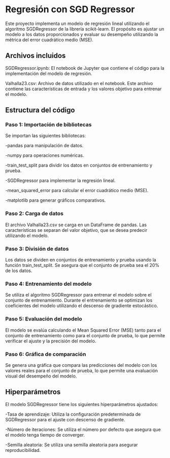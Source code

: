 # Regresión con SGD Regressor

Este proyecto implementa un modelo de regresión lineal utilizando el algoritmo SGDRegressor de la librería scikit-learn. El propósito es ajustar un modelo a los datos proporcionados y evaluar su desempeño utilizando la métrica del error cuadrático medio (MSE).

## Archivos incluidos
SGDRegressor.ipynb: El notebook de Jupyter que contiene el código para la implementación del modelo de regresión.

Valhalla23.csv: Archivo de datos utilizado en el notebook. Este archivo contiene las características de entrada y los valores objetivo para entrenar el modelo.

## Estructura del código

### Paso 1: Importación de bibliotecas

Se importan las siguientes bibliotecas:

-pandas para manipulación de datos.

-numpy para operaciones numéricas.

-train_test_split para dividir los datos en conjuntos de entrenamiento y prueba.

-SGDRegressor para implementar la regresión lineal.

-mean_squared_error para calcular el error cuadrático medio (MSE).

-matplotlib para generar gráficos comparativos.

### Paso 2: Carga de datos
El archivo Valhalla23.csv se carga en un DataFrame de pandas. Las características se separan del valor objetivo, que se desea predecir utilizando el modelo.

### Paso 3: División de datos
Los datos se dividen en conjuntos de entrenamiento y prueba usando la función train_test_split. Se asegura que el conjunto de prueba sea el 20% de los datos.

### Paso 4: Entrenamiento del modelo
Se utiliza el algoritmo SGDRegressor para entrenar el modelo sobre el conjunto de entrenamiento. Durante el entrenamiento se optimizan los coeficientes del modelo utilizando el descenso de gradiente estocástico.

### Paso 5: Evaluación del modelo
El modelo se evalúa calculando el Mean Squared Error (MSE) tanto para el conjunto de entrenamiento como para el conjunto de prueba, lo que permite verificar el ajuste y la precisión del modelo.

### Paso 6: Gráfica de comparación
Se genera una gráfica que compara las predicciones del modelo con los valores reales para el conjunto de prueba, lo que permite una evaluación visual del desempeño del modelo.

## Hiperparámetros
El modelo SGDRegressor tiene los siguientes hiperparámetros ajustados:

-Tasa de aprendizaje: Utiliza la configuración predeterminada de SGDRegressor para el ajuste con descenso de gradiente.

-Número de iteraciones: Se utiliza el número por defecto que asegura que el modelo tenga tiempo de converger.

-Semilla aleatoria: Se utiliza una semilla aleatoria para asegurar reproducibilidad.
